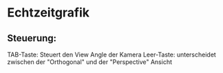 # Echtzeitgrafik

## Steuerung:

TAB-Taste: Steuert den View Angle der Kamera
Leer-Taste: unterscheidet zwischen der "Orthogonal" und der "Perspective" Ansicht
